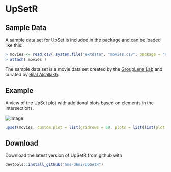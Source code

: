 # UpSetR

## Sample Data

A sample data set for UpSet is included in the package and can be loaded like this:

```R
> movies <- read.csv( system.file("extdata", "movies.csv", package = "UpSetR"), header=T, sep=";" )
> attach( movies )
```

The sample data set is a movie data set created by the [GroupLens Lab](http://grouplens.org/datasets/movielens) and curated by [Bilal Alsallakh](https://github.com/bilalsal).

## Example
A view of the UpSet plot with additional plots based on elements in the intersections.

![Image](https://cloud.githubusercontent.com/assets/12614369/8464958/2af1008c-2014-11e5-93d8-8d8442ec5631.png)

```R
upset(movies, custom.plot = list(gridrows = 60, plots = list(list(plot = scatter_plot, x = "ReleaseDate", y = "AvgRating"), list(plot = scatter_plot, x = "ReleaseDate", y = "Watches"), list(plot = scatter_plot, x = "Watches" , y = "AvgRating"), list(plot = histogram, x = "ReleaseDate")), ncols = 2))
```

## Download
Download the latest version of UpSetR from github with

```R
devtools::install_github("hms-dbmi/UpSetR")
```
